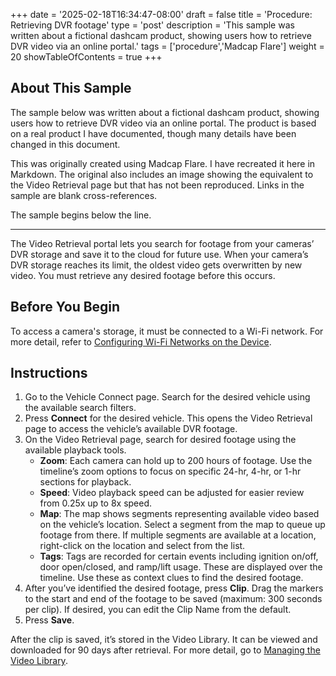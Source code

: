 +++
date = '2025-02-18T16:34:47-08:00'
draft = false
title = 'Procedure: Retrieving DVR footage'
type = 'post'
description = 'This sample was written about a fictional dashcam product, showing users how to retrieve DVR video via an online portal.'
tags = ['procedure','Madcap Flare']
weight = 20
showTableOfContents = true
+++

## About This Sample

The sample below was written about a fictional dashcam product, showing users how to retrieve DVR video via an online portal. The product is based on a real product I have documented, though many details have been changed in this document.

This was originally created using Madcap Flare. I have recreated it here in Markdown. The original also includes an image showing the equivalent to the Video Retrieval page but that has not been reproduced. Links in the sample are blank cross-references.

The sample begins below the line.

---

The Video Retrieval portal lets you search for footage from your cameras’ DVR storage and save it to the cloud for future use. When your camera’s DVR storage reaches its limit, the oldest video gets overwritten by new video. You must retrieve any desired footage before this occurs.

## Before You Begin

To access a camera's storage, it must be connected to a Wi-Fi network. For more detail, refer to [Configuring Wi-Fi Networks on the Device](/samples/dvr).

## Instructions

1. Go to the Vehicle Connect page. Search for the desired vehicle using the available search filters.
2. Press **Connect** for the desired vehicle. This opens the Video Retrieval page to access the vehicle’s available DVR footage.
3. On the Video Retrieval page, search for desired footage using the available playback tools.
	- **Zoom**: Each camera can hold up to 200 hours of footage. Use the timeline’s zoom options to focus on specific 24-hr, 4-hr, or 1-hr sections for playback.
	- **Speed**: Video playback speed can be adjusted for easier review from 0.25x up to 8x speed.
	- **Map**: The map shows segments representing available video based on the vehicle’s location. Select a segment from the map to queue up footage from there. If multiple segments are available at a location, right-click on the location and select from the list.
	- **Tags**: Tags are recorded for certain events including ignition on/off, door open/closed, and ramp/lift usage. These are displayed over the timeline. Use these as context clues to find the desired footage.
4. After you’ve identified the desired footage, press **Clip**. Drag the markers to the start and end of the footage to be saved (maximum: 300 seconds per clip). If desired, you can edit the Clip Name from the default.
5. Press **Save**.

After the clip is saved, it’s stored in the Video Library. It can be viewed and downloaded for 90 days after retrieval. For more detail, go to [Managing the Video Library](/samples/dvr).
